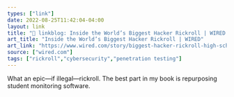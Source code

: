 ```yaml
---
types: ["link"]
date: 2022-08-25T11:42:04-04:00
layout: link
title: "🔗 linkblog: Inside the World’s Biggest Hacker Rickroll | WIRED'"
art_title: "Inside the World’s Biggest Hacker Rickroll | WIRED"
art_link: "https://www.wired.com/story/biggest-hacker-rickroll-high-school-prank/?mc_cid=b5e6da334c"
source: ["wired.com"]
tags: ["rickroll","cybersecurity","penetration testing"]
---
```

What an epic—if illegal—rickroll. The best part in my book is repurposing student monitoring software.
 
